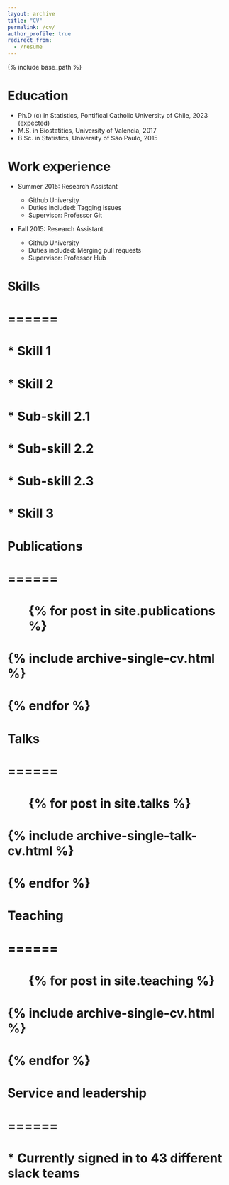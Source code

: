 ```yaml
---
layout: archive
title: "CV"
permalink: /cv/
author_profile: true
redirect_from:
  - /resume
---
```


{% include base_path %}

Education
======
* Ph.D (c) in Statistics, Pontifical Catholic University of Chile, 2023 (expected)
* M.S. in Biostatitics, University of Valencia, 2017
* B.Sc. in Statistics, University of São Paulo, 2015

Work experience
======
* Summer 2015: Research Assistant
  * Github University
  * Duties included: Tagging issues
  * Supervisor: Professor Git

* Fall 2015: Research Assistant
  * Github University
  * Duties included: Merging pull requests
  * Supervisor: Professor Hub
  
# Skills
# ======
#   * Skill 1
# * Skill 2
# * Sub-skill 2.1
# * Sub-skill 2.2
# * Sub-skill 2.3
# * Skill 3
# 
# Publications
# ======
#   <ul>{% for post in site.publications %}
# {% include archive-single-cv.html %}
# {% endfor %}</ul>
#   
#   Talks
# ======
#   <ul>{% for post in site.talks %}
# {% include archive-single-talk-cv.html %}
# {% endfor %}</ul>
#   
#   Teaching
# ======
#   <ul>{% for post in site.teaching %}
# {% include archive-single-cv.html %}
# {% endfor %}</ul>
#   
#   Service and leadership
# ======
#  * Currently signed in to 43 different slack teams
